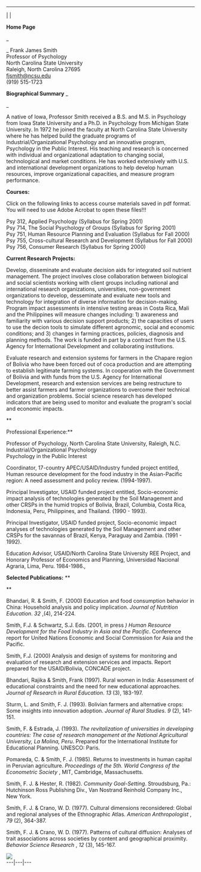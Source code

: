   
  
  
---  
| |

**Home Page**

_

_ Frank James Smith  
Professor of Psychology  
North Carolina State University  
Raleigh, North Carolina 27695  
fjsmith@ncsu.edu  
(919) 515-1723

**Biographical Summary** _

_

A native of Iowa, Professor Smith received a B.S. and M.S. in Psychology from
Iowa State University and a Ph.D. in Psychology from Michigan State
University.  In 1972 he joined the faculty at North Carolina State University
where he has helped build the graduate programs of Industrial/Organizational
Psychology and an innovative program, Psychology in the Public Interest.   His
teaching and research is concerned with individual and organizational
adaptation to changing social,  technological and market conditions.    He has
worked extensively with U.S. and international development organizations to
help develop human resources, improve organizational capacities, and measure
program performance.

**Courses:**

Click on the following links to access course materials saved in pdf format.  
You will need to use Adobe Acrobat to open these files!!!  
  
Psy 312, Applied Psychology  (Syllabus for Spring 2001)  
Psy 714, The Social Psychology of Groups (Syllabus for Spring 2001)  
Psy 751, Human Resource Planning and Evaluation (Syllabus for Fall 2000)  
Psy 755,  Cross-cultural Research and Development (Syllabus for  Fall 2000)  
Psy 756,  Consumer Research (Syllabus for Spring 2000)

**Current Research Projects:**

Develop, disseminate and evaluate decision aids for integrated soil nutrient
management. The project involves close collaboration between biological and
social scientists working with client groups including national and
international research organizations, universities, non-government
organizations to develop, desseminate and evaluate new tools and technology
for integration of diverse information for decision-making. Program impact
assessments in intensive testing areas in Costa Rica, Mali and the Philippines
will measure changes including: 1) awareness and familiarity with various
decision support products; 2) the capacities of users to use the decion tools
to simulate different agronomic, social and economic conditions; and 3)
changes in farming practices, policies, diagnosis and planning methods. The
work is funded in part by a contract from the U.S. Agency for International
Development and collaborating institutions.

Evaluate research and extension systems for farmers in the Chapare region of
Bolivia who have been forced out of coca production and are attempting to
establish legitimate farming systems.  In cooperation with the Government of
Bolivia and with funds from the U.S. Agency for International Development,
research and extension services are being restructure to better assist farmers
and farmer organizations to overcome their technical and organization
problems.   Social science research has developed indicators that are being
used to monitor and evaluate the program's social and economic impacts.

**

Professional Experience:**

Professor of Psychology,  North Carolina State University, Raleigh, N.C.  
Industrial/Organizational Psychology  
Psychology in the Public Interest

Coordinator, 17-country APEC/USAID/Industry funded project entitled, Human
resource development for the food industry in the Asian-Pacific region: A need
assessment and policy review. (1994-1997).

Principal Investigator, USAID funded project entitled, Socio-economic impact
analysis of technologies generated by the Soil Management and other CRSPs in
the humid tropics of Bolivia, Brazil, Columbia, Costa Rica, Indonesia, Peru,
Philippines, and Thailand. (1990 - 1993).

Principal Investigator, USAID funded project, Socio-economic impact analyses
of technologies generated by the Soil Management and other CRSPs for the
savannas of Brazil, Kenya, Paraguay and Zambia. (1991 - 1992).

Education Advisor, USAID/North Carolina State University REE Project, and
Honorary Professor of Economics and Planning, Universidad Nacional Agraria,
Lima, Peru. 1984-1986.,

**Selected Publications:** **

**

Bhandari, R. & Smith, F. (2000) Education and food consumption behavior in
China: Household analysis and policy implication. _Journal of Nutrition
Education_. _32_ ,(4), 214-224.

Smith, F.J. & Schwartz, S.J. Eds. (2001, in press _) Human Resource
Development for the Food Industry in Asia and the Pacific_. Conference report
for United Nations Economic and Social Commission for Asia and the Pacific.

Smith, F.J. (2000) Analysis and design of systems for monitoring and
evaluation of research and extension services and impacts. Report prepared for
the USAID/Bolivia, CONCADE project.

Bhandari, Rajika & Smith, Frank (1997). Rural women in India: Assessment of
educational constraints and the need for new educational approaches. _Journal
of Research in Rural Education_. _13_ (3), 183-197.

Sturm, L. and Smith, F. J. (1993). Bolivian farmers and alternative crops:
Some insights into innovation adoption. _Journal of Rural Studies_. _9_ (2),
141-151.

Smith, F. & Estrada, J. (1993). _The revitalization of universities in
developing countries: The case of research management at the National
Agricultural University, La Molina, Peru_. Prepared for the International
Institute for Educational Planning. UNESCO: Paris.

Pomareda, C. & Smith, F. J. (1985). Returns to investments in human capital in
Peruvian agriculture. _Proceedings of the 5th. World Congress of the
Econometric Society_ , MIT, Cambridge, Massachusetts.

Smith, F. J. & Hester, R. (1982). _Community Goal-Setting_. Stroudsburg, Pa.:
Hutchinson Ross Publishing Div., Van Nostrand Reinhold Company Inc., New York.

Smith, F. J. & Crano, W. D. (1977). Cultural dimensions reconsidered: Global
and regional analyses of the Ethnographic Atlas. _American Anthropologist_ ,
_79_ (2), 364-387.

Smith, F. J. & Crano, W. D. (1977). Patterns of cultural diffusion: Analyses
of trait associations across societies by content and geographical proximity.
_Behavior Science Research_ , _12_ (3), 145-167.

  
![](images/frontpag.gif)  
---|---|---

